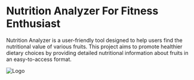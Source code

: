 
# Nutrition Analyzer For Fitness Enthusiast

Nutrition Analyzer is a user-friendly tool designed to help users find the nutritional value of various fruits. This project aims to promote healthier dietary choices by providing detailed nutritional information about fruits in an easy-to-access format.


![Logo](https://dev-to-uploads.s3.amazonaws.com/uploads/articles/th5xamgrr6se0x5ro4g6.png)


